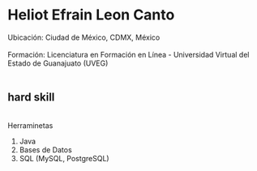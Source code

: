 
<h1 class="centrado"> Heliot Efrain Leon Canto</h1>
Ubicación: Ciudad de México, CDMX, México
<br><br>
Formación: Licenciatura en Formación en Línea - Universidad Virtual del Estado de Guanajuato (UVEG)
<br><br>

<h2>hard skill</h2>
<br>
    Herraminetas 
  <ol>
        <li>Java</li>
        <li>Bases de Datos</li>
        <li>SQL (MySQL, PostgreSQL)</li>

    
